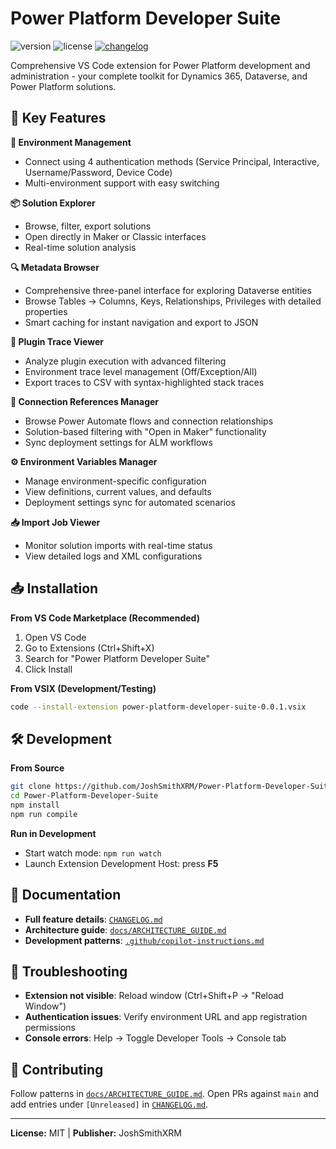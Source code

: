 # Power Platform Developer Suite

![version](https://img.shields.io/badge/version-0.0.2-blue)
![license](https://img.shields.io/badge/license-MIT-green)
[![changelog](https://img.shields.io/badge/changelog-CHANGELOG-blue)](./CHANGELOG.md)

Comprehensive VS Code extension for Power Platform development and administration - your complete toolkit for Dynamics 365, Dataverse, and Power Platform solutions.

## 🚀 Key Features

**🔌 Environment Management**
- Connect using 4 authentication methods (Service Principal, Interactive, Username/Password, Device Code)
- Multi-environment support with easy switching

**📦 Solution Explorer**
- Browse, filter, export solutions
- Open directly in Maker or Classic interfaces
- Real-time solution analysis

**🔍 Metadata Browser**
- Comprehensive three-panel interface for exploring Dataverse entities
- Browse Tables → Columns, Keys, Relationships, Privileges with detailed properties
- Smart caching for instant navigation and export to JSON

**🔧 Plugin Trace Viewer**
- Analyze plugin execution with advanced filtering
- Environment trace level management (Off/Exception/All)
- Export traces to CSV with syntax-highlighted stack traces

**🔗 Connection References Manager**
- Browse Power Automate flows and connection relationships
- Solution-based filtering with "Open in Maker" functionality
- Sync deployment settings for ALM workflows

**⚙️ Environment Variables Manager**
- Manage environment-specific configuration
- View definitions, current values, and defaults
- Deployment settings sync for automated scenarios

**📥 Import Job Viewer**
- Monitor solution imports with real-time status
- View detailed logs and XML configurations

## 📥 Installation

**From VS Code Marketplace (Recommended)**
1. Open VS Code
2. Go to Extensions (Ctrl+Shift+X)
3. Search for "Power Platform Developer Suite"
4. Click Install

**From VSIX (Development/Testing)**
```bash
code --install-extension power-platform-developer-suite-0.0.1.vsix
```

## 🛠️ Development

**From Source**
```bash
git clone https://github.com/JoshSmithXRM/Power-Platform-Developer-Suite.git
cd Power-Platform-Developer-Suite
npm install
npm run compile
```

**Run in Development**
- Start watch mode: `npm run watch`
- Launch Extension Development Host: press **F5**

## 🔗 Documentation

- **Full feature details**: [`CHANGELOG.md`](./CHANGELOG.md)
- **Architecture guide**: [`docs/ARCHITECTURE_GUIDE.md`](./docs/ARCHITECTURE_GUIDE.md)
- **Development patterns**: [`.github/copilot-instructions.md`](./.github/copilot-instructions.md)

## 🚨 Troubleshooting

- **Extension not visible**: Reload window (Ctrl+Shift+P → "Reload Window")
- **Authentication issues**: Verify environment URL and app registration permissions
- **Console errors**: Help → Toggle Developer Tools → Console tab

## 🤝 Contributing

Follow patterns in [`docs/ARCHITECTURE_GUIDE.md`](./docs/ARCHITECTURE_GUIDE.md). Open PRs against `main` and add entries under `[Unreleased]` in [`CHANGELOG.md`](./CHANGELOG.md).

---
**License:** MIT | **Publisher:** JoshSmithXRM
